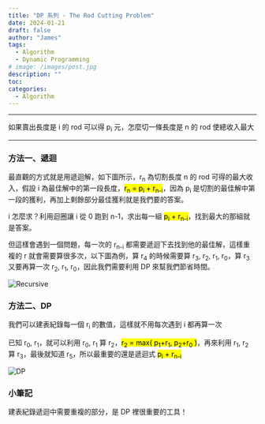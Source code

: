 ```yaml
---
title: "DP 系列 - The Rod Cutting Problem"
date: 2024-01-21
draft: false
author: "James"
tags:
  - Algorithm
  - Dynamic Programming
# image: /images/post.jpg
description: ""
toc: 
categories:
  - Algorithm
---
```


---------------------------------------------------------------------------------------------

如果賣出長度是 i 的 rod 可以得 p<sub>i</sub> 元，怎麼切一條長度是 n 的 rod 使總收入最大

---------------------------------------------------------------------------------------------

### 方法一、遞迴
最直觀的方式就是用遞迴解，如下圖所示，r<sub>n</sub> 為切割長度 n 的 rod 可得的最大收入，假設 i 為最佳解中的第一段長度，<mark>r<sub>n</sub> = p<sub>i</sub> + r<sub>n-i</sub></mark>，因為 p<sub>i</sub> 是切割的最佳解中第一段的獲利，再加上剩餘部分最佳獲利就是我們要的答案。

i 怎麼求？利用迴圈讓 i 從 0 跑到 n-1，求出每一組 <mark>p<sub>i</sub> + r<sub>n-i</sub></mark>，找到最大的那組就是答案。

但這樣會遇到一個問題，每一次的 r<sub>n-i</sub> 都需要遞迴下去找到他的最佳解，這樣重複的 r 就會需要算很多次，以下圖為例，算 r<sub>4</sub> 的時候需要算 r<sub>3</sub>, r<sub>2</sub>, r<sub>1</sub>, r<sub>0</sub>，算 r<sub>3</sub> 又要再算一次 r<sub>2</sub>, r<sub>1</sub>, r<sub>0</sub>，因此我們需要利用 DP 來幫我們節省時間。

![Recursive](/images/posts/the-rod-cutting-problem/Recursive.jpg)


### 方法二、DP

我們可以建表紀錄每一個 r<sub>i</sub> 的數值，這樣就不用每次遇到 i 都再算一次

已知 r<sub>0</sub>, r<sub>1</sub>，就可以利用 r<sub>0</sub>, r<sub>1</sub> 算 r<sub>2</sub>，<mark>r<sub>2</sub> = max( p<sub>1</sub>+r<sub>1</sub>, p<sub>2</sub>+r<sub>0</sub> )</mark>，再來利用 r<sub>1</sub>, r<sub>2</sub> 算 r<sub>3</sub>，最後就知道 r<sub>5</sub>，所以最重要的還是遞迴式 <mark>p<sub>i</sub> + r<sub>n-i</sub></mark>

![DP](/images/posts/the-rod-cutting-problem/DP.jpg)

### 小筆記
建表紀錄遞迴中需要重複的部分，是 DP 裡很重要的工具！